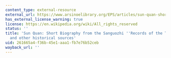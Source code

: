 ```yaml
---
content_type: external-resource
external_url: https://www.arsinoelibrary.org/EPS/articles/sun-quan-short-biography-from-the-sanguozhi-records-of-the-three-kingdoms-and-other-historical-sources/
has_external_license_warning: true
license: https://en.wikipedia.org/wiki/All_rights_reserved
status: ''
title: 'Sun Quan: Short Biography from the Sanguozhi ''Records of the Three Kingdoms''
  and other historical sources'
uid: 261665a4-f36b-45e1-aaa1-fb7e76b52ceb
wayback_url: ''
---
```

